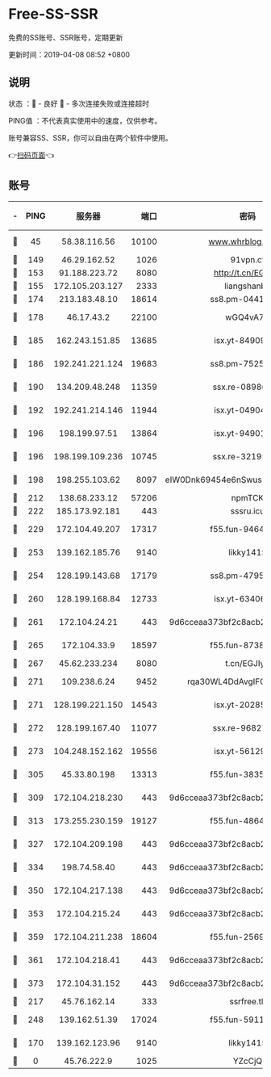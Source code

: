 # Free-SS-SSR

免费的SS账号、SSR账号，定期更新

更新时间：2019-04-08 08:52 +0800

## 说明

状态     ：🙂 - 良好 🙁 - 多次连接失败或连接超时

PING值   ：不代表真实使用中的速度，仅供参考。

账号兼容SS、SSR，你可以自由在两个软件中使用。

👉[扫码页面](https://liesauer.github.io/Free-SS-SSR/)👈

## 账号

|-|PING|服务器|端口|密码|加密方式|区域|
|:----:|:----:|:-----:|-----:|:----:|:----:|:----:|
|🙂|45|58.38.116.56|10100|www.whrblog.online|aes-256-cfb|CN|
|🙂|149|46.29.162.52|1026|91vpn.cf|rc4-md5|RU|
|🙂|153|91.188.223.72|8080|http://t.cn/EGJIyrl|rc4-md5|RU|
|🙂|155|172.105.203.127|2333|liangshanbo|chacha20|JP|
|🙂|174|213.183.48.10|18614|ss8.pm-04416552|rc4-md5|RU|
|🙂|178|46.17.43.2|22100|wGQ4vA7D|aes-256-gcm|RU|
|🙂|185|162.243.151.85|13685|isx.yt-84909187|aes-256-cfb|US|
|🙂|186|192.241.221.124|19683|ss8.pm-75256760|aes-256-cfb|US|
|🙂|190|134.209.48.248|11359|ssx.re-08986796|aes-256-cfb|US|
|🙂|192|192.241.214.146|11944|isx.yt-04904484|aes-256-cfb|US|
|🙂|196|198.199.97.51|13864|isx.yt-94901280|aes-256-cfb|US|
|🙂|196|198.199.109.236|10745|ssx.re-32195658|aes-256-cfb|US|
|🙂|198|198.255.103.62|8097|eIW0Dnk69454e6nSwuspv9DmS201tQ0D|aes-256-cfb|US|
|🙂|212|138.68.233.12|57206|npmTCK|rc4-md5|US|
|🙂|222|185.173.92.181|443|sssru.icu|rc4-md5|RU|
|🙂|229|172.104.49.207|17317|f55.fun-94641583|aes-256-cfb|SG|
|🙂|253|139.162.185.76|9140|likky1415|aes-256-cfb|DE|
|🙂|254|128.199.143.68|17179|ss8.pm-47958720|aes-256-cfb|SG|
|🙂|260|128.199.168.84|12733|isx.yt-63406033|aes-256-cfb|SG|
|🙂|261|172.104.24.21|443|9d6cceaa373bf2c8acb22e60b6a58be6|aes-256-cfb|US|
|🙂|265|172.104.33.9|18597|f55.fun-87384833|aes-256-cfb|SG|
|🙂|267|45.62.233.234|8080|t.cn/EGJIyrl|rc4-md5|CA|
|🙂|271|109.238.6.24|9452|rqa30WL4DdAvgIFG6Fs3znzTa|aes-256-cfb|FR|
|🙂|271|128.199.221.150|14543|isx.yt-20285065|aes-256-cfb|SG|
|🙂|272|128.199.167.40|11077|ssx.re-96827305|aes-256-cfb|SG|
|🙂|273|104.248.152.162|19556|isx.yt-56129369|aes-256-cfb|SG|
|🙂|305|45.33.80.198|13313|f55.fun-38359488|aes-256-cfb|US|
|🙂|309|172.104.218.230|443|9d6cceaa373bf2c8acb22e60b6a58be6|aes-256-cfb|US|
|🙂|313|173.255.230.159|19127|f55.fun-48647805|aes-256-cfb|US|
|🙂|327|172.104.209.198|443|9d6cceaa373bf2c8acb22e60b6a58be6|aes-256-cfb|US|
|🙂|334|198.74.58.40|443|9d6cceaa373bf2c8acb22e60b6a58be6|aes-256-cfb|US|
|🙂|350|172.104.217.138|443|9d6cceaa373bf2c8acb22e60b6a58be6|aes-256-cfb|US|
|🙂|353|172.104.215.24|443|9d6cceaa373bf2c8acb22e60b6a58be6|aes-256-cfb|US|
|🙂|359|172.104.211.238|18604|f55.fun-25694598|aes-256-cfb|US|
|🙂|361|172.104.218.41|443|9d6cceaa373bf2c8acb22e60b6a58be6|aes-256-cfb|US|
|🙂|373|172.104.31.152|443|9d6cceaa373bf2c8acb22e60b6a58be6|aes-256-cfb|US|
|🙂|217|45.76.162.14|333|ssrfree.tk|rc4|SG|
|🙂|248|139.162.51.39|17024|f55.fun-59119337|aes-256-cfb|SG|
|🙁|170|139.162.123.96|9140|likky1415|aes-256-cfb|JP|
|🙁|0|45.76.222.9|1025|YZcCjQ|rc4-md5|JP|
